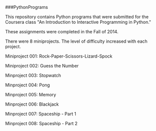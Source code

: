###PythonPrograms

This repository contains Python programs that were submitted for the Coursera class "An Introduction to Interactive Programming in Python."

These assignments were completed in the Fall of 2014.

There were 8 miniprojects. The level of difficulty increased with each project.

Miniproject 001: Rock-Paper-Scissors-Lizard-Spock

Miniproject 002: Guess the Number

Minproject 003: Stopwatch

Minproject 004: Pong

Minproject 005: Memory

Minproject 006: Blackjack

Minproject 007: Spaceship - Part 1

Minproject 008: Spaceship - Part 2
